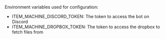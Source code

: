 Environment variables used for configuration:
- ITEM_MACHINE_DISCORD_TOKEN: The token to access the bot on Discord
- ITEM_MACHINE_DROPBOX_TOKEN: The token to access the dropbox to fetch files from